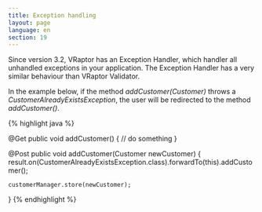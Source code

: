 ```yaml
---
title: Exception handling
layout: page
language: en
section: 19
---
```


Since version 3.2, VRaptor has an Exception Handler, which handler all unhandled exceptions in your application. The Exception Handler has a very similar behaviour than VRaptor Validator.

In the example below, if the method _addCustomer(Customer)_ throws a _CustomerAlreadyExistsException_, the user will be redirected to the method _addCustomer()_.

{% highlight java %}

@Get
public void addCustomer() {
    // do something
}

@Post
public void addCustomer(Customer newCustomer) {
    result.on(CustomerAlreadyExistsException.class).forwardTo(this).addCustomer();

    customerManager.store(newCustomer);
}
{% endhighlight %}
